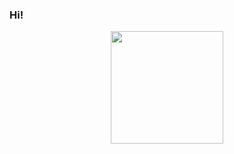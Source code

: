 ### Hi!

<div align="center">
  <a href="https://github.com/marcosgregorio">
    <img height="180em" style="padding:0px;" src="https://github-readme-stats.vercel.app/api/top-langs/?username=marcosgregorio&layout=compact&langs_count=7&theme=dark"/>
  </a>
</div>
